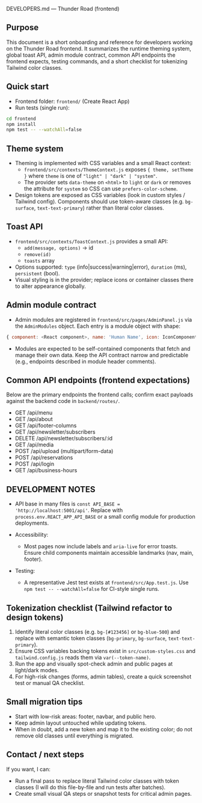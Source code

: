 DEVELOPERS.md — Thunder Road (frontend)

Purpose
-------
This document is a short onboarding and reference for developers working on the
Thunder Road frontend. It summarizes the runtime theming system, global toast
API, admin module contract, common API endpoints the frontend expects, testing
commands, and a short checklist for tokenizing Tailwind color classes.

Quick start
-----------
- Frontend folder: `frontend/` (Create React App)
- Run tests (single run):

```bash
cd frontend
npm install
npm test -- --watchAll=false
```

Theme system
------------
- Theming is implemented with CSS variables and a small React context:
  - `frontend/src/contexts/ThemeContext.js` exposes `{ theme, setTheme }` where
    `theme` is one of `"light" | "dark" | "system"`.
  - The provider sets `data-theme` on `<html>` to `light` or `dark` or removes
    the attribute for `system` so CSS can use `prefers-color-scheme`.
- Design tokens are exposed as CSS variables (look in custom styles / Tailwind
  config). Components should use token-aware classes (e.g. `bg-surface`,
  `text-text-primary`) rather than literal color classes.

Toast API
---------
- `frontend/src/contexts/ToastContext.js` provides a small API:
  - `add(message, options)` -> id
  - `remove(id)`
  - `toasts` array
- Options supported: `type` (info|success|warning|error), `duration` (ms),
  `persistent` (bool).
- Visual styling is in the provider; replace icons or container classes there to
  alter appearance globally.

Admin module contract
---------------------
- Admin modules are registered in `frontend/src/pages/AdminPanel.js` via the
  `AdminModules` object. Each entry is a module object with shape:

```js
{ component: <React component>, name: 'Human Name', icon: IconComponent }
```

- Modules are expected to be self-contained components that fetch and manage
  their own data. Keep the API contract narrow and predictable (e.g., endpoints
  described in module header comments).

Common API endpoints (frontend expectations)
-------------------------------------------
Below are the primary endpoints the frontend calls; confirm exact payloads
against the backend code in `backend/routes/`.

- GET /api/menu
- GET /api/about
- GET /api/footer-columns
- GET /api/newsletter/subscribers
- DELETE /api/newsletter/subscribers/:id
- GET /api/media
- POST /api/upload (multipart/form-data)
- POST /api/reservations
- POST /api/login
- GET /api/business-hours

DEVELOPMENT NOTES
-----------------
- API base in many files is `const API_BASE = 'http://localhost:5001/api'`.
  Replace with `process.env.REACT_APP_API_BASE` or a small config module for
  production deployments.

- Accessibility:
  - Most pages now include labels and `aria-live` for error toasts. Ensure
    child components maintain accessible landmarks (nav, main, footer).

- Testing:
  - A representative Jest test exists at `frontend/src/App.test.js`. Use
    `npm test -- --watchAll=false` for CI-style single runs.

Tokenization checklist (Tailwind refactor to design tokens)
----------------------------------------------------------
1. Identify literal color classes (e.g. `bg-[#123456]` or `bg-blue-500`) and
   replace with semantic token classes (`bg-primary`, `bg-surface`,
   `text-text-primary`).
2. Ensure CSS variables backing tokens exist in `src/custom-styles.css` and
   `tailwind.config.js` reads them via `var(--token-name)`.
3. Run the app and visually spot-check admin and public pages at light/dark
   modes.
4. For high-risk changes (forms, admin tables), create a quick screenshot test
   or manual QA checklist.

Small migration tips
--------------------
- Start with low-risk areas: footer, navbar, and public hero.
- Keep admin layout untouched while updating tokens.
- When in doubt, add a new token and map it to the existing color; do not
  remove old classes until everything is migrated.

Contact / next steps
--------------------
If you want, I can:
- Run a final pass to replace literal Tailwind color classes with token
  classes (I will do this file-by-file and run tests after batches).
- Create small visual QA steps or snapshot tests for critical admin pages.

